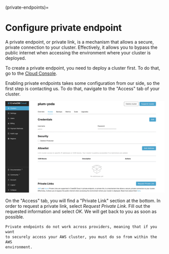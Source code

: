 (private-endpoints)=
# Configure private endpoint 

A private endpoint, or private link, is a mechanism that allows a
secure, private connection to your cluster. Effectively, it allows you
to bypass the public internet when accessing the environment where your
cluster is deployed.

To create a private endpoint, you need to deploy a cluster first. To do
that, go to the [Cloud Console](https://console.cratedb.cloud/).

Enabling private endpoints takes some configuration from our side, so
the first step is contacting us. To do that, navigate to the "Access"
tab of your cluster.

![Cloud Console Access overview](../_assets/img/access-page.png)

On the "Access" tab, you will find a "Private Link" section at the
bottom. In order to request a private link, select *Request Private
Link*. Fill out the requested information and select *OK*. We will get
back to you as soon as possible.

````{note}
Private endpoints do not work across providers, meaning that if you want
to securely access your AWS cluster, you must do so from within the AWS
environment.
````
